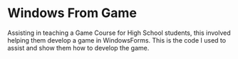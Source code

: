 # Windows From Game
 
Assisting in teaching a Game Course for High School students, this involved helping them develop a game in WindowsForms. 
This is the code I used to assist and show them how to develop the game.
